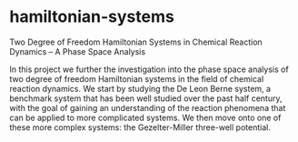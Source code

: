 # hamiltonian-systems
Two Degree of Freedom Hamiltonian Systems in Chemical Reaction Dynamics – A Phase Space Analysis

In this project we further the investigation into the phase space analysis of two degree of freedom Hamiltonian systems in the field of chemical reaction dynamics. We start by studying the De Leon Berne system, a benchmark system that has been well studied over the past half century, with the goal of gaining an understanding of the reaction phenomena that can be applied to more complicated systems. We then move onto one of these more complex systems: the Gezelter-Miller three-well potential.
